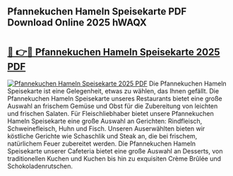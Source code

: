 ## Pfannekuchen Hameln Speisekarte PDF Download Online 2025 hWAQX

# <h2><a href="http://gc7t89b.nevu.top/?p=Pfannekuchen+Hameln+Speisekarte">🔗 👉🔴 Pfannekuchen Hameln Speisekarte 2025 PDF</a></h2>

[![Pfannekuchen Hameln Speisekarte 2025 PDF](https://i.imgur.com/dBaPXMq.png)](http://gc7t89b.nevu.top/?p=Pfannekuchen+Hameln+Speisekarte)
Die Pfannekuchen Hameln Speisekarte ist eine Gelegenheit, etwas zu wählen, das Ihnen gefällt. Die Pfannekuchen Hameln Speisekarte unseres Restaurants bietet eine große Auswahl an frischem Gemüse und Obst für die Zubereitung von leichten und frischen Salaten. Für Fleischliebhaber bietet unsere Pfannekuchen Hameln Speisekarte eine große Auswahl an Gerichten: Rindfleisch, Schweinefleisch, Huhn und Fisch. Unseren Auserwählten bieten wir köstliche Gerichte wie Schaschlik und Steak an, die bei frischem, natürlichem Feuer zubereitet werden. Die Pfannekuchen Hameln Speisekarte unserer Cafeteria bietet eine große Auswahl an Desserts, von traditionellen Kuchen und Kuchen bis hin zu exquisiten Crème Brûlée und Schokoladenrutschen.
